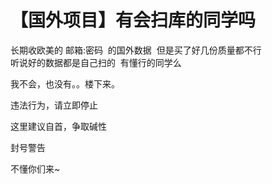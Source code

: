 # 【国外项目】有会扫库的同学吗


长期收欧美的 邮箱:密码&nbsp;&nbsp;的国外数据&nbsp;&nbsp;但是买了好几份质量都不行<br />
听说好的数据都是自己扫的&nbsp;&nbsp;有懂行的同学么

我不会，也没有。。楼下来。

违法行为，请立即停止

这里建议自首，争取碱性

封号警告

不懂你们来~
